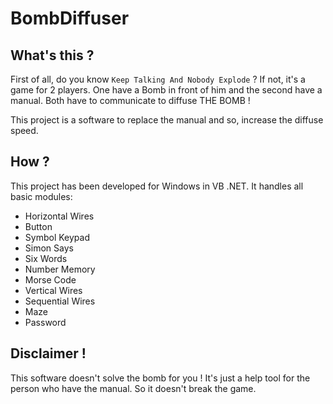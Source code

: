 # BombDiffuser

## What's this ?

First of all, do you know ```Keep Talking And Nobody Explode``` ?
If not, it's a game for 2 players. One have a Bomb in front of him and the second have a manual.
Both have to communicate to diffuse THE BOMB !
 
This project is a software to replace the manual and so, increase the diffuse speed.

## How ?
This project has been developed for Windows in VB .NET.
It handles all basic modules:
- Horizontal Wires
- Button
- Symbol Keypad
- Simon Says
- Six Words
- Number Memory
- Morse Code
- Vertical Wires
- Sequential Wires
- Maze
- Password

## Disclaimer !
This software doesn't solve the bomb for you !
It's just a help tool for the person who have the manual.
So it doesn't break the game.
